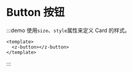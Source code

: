 # Button 按钮


:::demo 使用`size`、`style`属性来定义 Card 的样式。

```vue
<template>
  <z-button></z-button>
</template>
```
:::